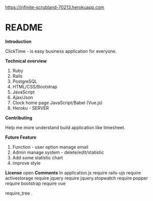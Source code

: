 https://infinite-scrubland-70213.herokuapp.com
# README
**Introduction**

ClickTime - is easy business application for everyone.

**Technical overview**

 1. Ruby
 1. Rails
 1. PostgreSQL
 1. HTML/CSS/Bootstrap
 1. JavaScript
 1. Ajax/Json
 1. Clock home page JavaScript/Babel (Vue.js)
 1. Heroku - SERVER


**Contributing**

Help me more understand build application like timesheet.

**Future Feature**

1. Function - user option manage email
1. Admin manage system  - delete/edit/statistic
1. Add some statistic chart
1. improve style


**License**
 open
 **Comments**
 In application.js
  require rails-ujs
  require activestorage
  require jquery
  require jquery.stopwatch
  require popper
  require bootstrap
  require vue

  require_tree .
